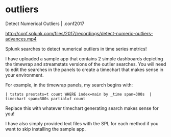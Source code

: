# outliers
Detect Numerical Outliers | .conf2017

http://conf.splunk.com/files/2017/recordings/detect-numeric-outliers-advances.mp4


Splunk searches to detect numerical outliers in time series metrics!

I have uploaded a sample app that contains 2 simple dashboards depicting the timewrap and streamstats versions of the outlier searches. You will need to edit the searches in the panels to create a timechart that makes sense in your environment. 

For example, in the timewrap panels, my search begins with:

`| tstats prestats=t count WHERE index=main by _time span=300s 
| timechart span=300s partial=f count `

Replace this with whatever timechart generating search makes sense for you!

I have also simply provided text files with the SPL for each method if you want to skip installing the sample app. 
